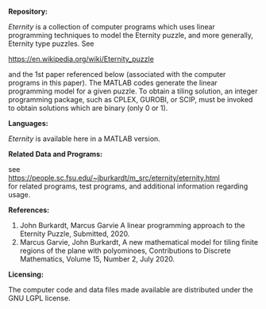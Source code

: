 <b>Repository:</b>

<em>Eternity</em> is a collection of computer programs which uses linear programming techniques to model the Eternity puzzle, and more 
generally, Eternity type puzzles. See

https://en.wikipedia.org/wiki/Eternity_puzzle

and the 1st paper referenced below (associated with the computer programs in this paper). The MATLAB codes generate the linear programming
model for a given puzzle. To obtain a tiling solution, an integer programming package, such as CPLEX, GUROBI, or SCIP, must be invoked to
obtain solutions which are binary (only 0 or 1).

<b>Languages:</b>

<em>Eternity</em> is available here in a MATLAB version.

<b>Related Data and Programs:</b>

see <br>https://people.sc.fsu.edu/~jburkardt/m_src/eternity/eternity.html
<br>for related programs, test programs, and additional information regarding usage.

<b>References:</b>

<ol>
<li>John Burkardt, Marcus Garvie
A linear programming approach to the Eternity Puzzle,
Submitted, 2020.</li>

<li>Marcus Garvie, John Burkardt,
A new mathematical model for tiling finite regions of the plane with polyominoes,
Contributions to Discrete Mathematics,
Volume 15, Number 2, July 2020.</li>
</ol>

<b>Licensing:</b>

The computer code and data files made available are distributed under the GNU LGPL license.
